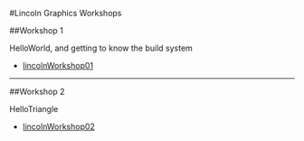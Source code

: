 #Lincoln Graphics Workshops

##Workshop 1

HelloWorld, and getting to know the build system

- [lincolnWorkshop01](lincolnWorkshop01.html)

---

##Workshop 2

HelloTriangle

- [lincolnWorkshop02](lincolnWorkshop02.html)